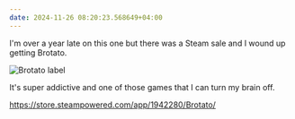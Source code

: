 ```yaml
---
date: 2024-11-26 08:20:23.568649+04:00
---
```


I'm over a year late on this one but there was a Steam sale and I wound up getting Brotato.

![Brotato label](https://kjaymiller.azureedge.net/media/brotato.webp)

It's super addictive and one of those games that I can turn my brain off.

<https://store.steampowered.com/app/1942280/Brotato/>
